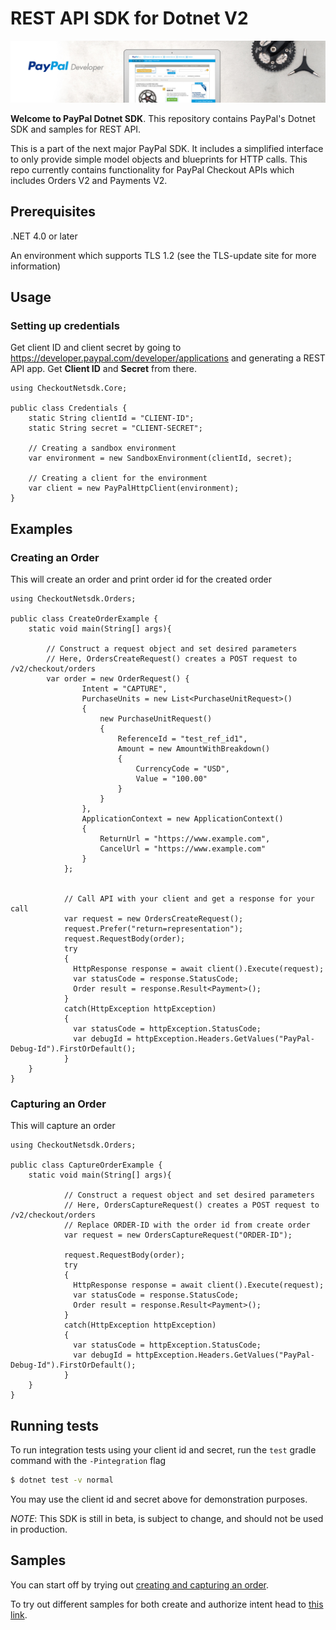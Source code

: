 ﻿# REST API SDK for Dotnet V2

![Home Image](homepage.jpg)

__Welcome to PayPal Dotnet SDK__. This repository contains PayPal's Dotnet SDK and samples for REST API.

This is a part of the next major PayPal SDK. It includes a simplified interface to only provide simple model objects and blueprints for HTTP calls. This repo currently contains functionality for PayPal Checkout APIs which includes Orders V2 and Payments V2.

## Prerequisites

.NET 4.0 or later

An environment which supports TLS 1.2 (see the TLS-update site for more information)

## Usage

### Setting up credentials
Get client ID and client secret by going to https://developer.paypal.com/developer/applications and generating a REST API app. Get <b>Client ID</b> and <b>Secret</b> from there.

```dotnet
using CheckoutNetsdk.Core;

public class Credentials {
    static String clientId = "CLIENT-ID";
    static String secret = "CLIENT-SECRET";
    
    // Creating a sandbox environment
    var environment = new SandboxEnvironment(clientId, secret);
    
    // Creating a client for the environment
    var client = new PayPalHttpClient(environment);
}
```

## Examples
### Creating an Order
This will create an order and print order id for the created order

```dotnet
using CheckoutNetsdk.Orders;

public class CreateOrderExample {
    static void main(String[] args){
        
        // Construct a request object and set desired parameters
        // Here, OrdersCreateRequest() creates a POST request to /v2/checkout/orders
        var order = new OrderRequest() {
                Intent = "CAPTURE",
                PurchaseUnits = new List<PurchaseUnitRequest>()
                {
                    new PurchaseUnitRequest()
                    {
                        ReferenceId = "test_ref_id1",
                        Amount = new AmountWithBreakdown()
                        {
                            CurrencyCode = "USD",
                            Value = "100.00"
                        }
                    }
                }, 
                ApplicationContext = new ApplicationContext()
                {
                    ReturnUrl = "https://www.example.com",
                    CancelUrl = "https://www.example.com"
                }
            };
        
        
            // Call API with your client and get a response for your call
            var request = new OrdersCreateRequest();
            request.Prefer("return=representation");
            request.RequestBody(order);
            try 
            {
              HttpResponse response = await client().Execute(request);
              var statusCode = response.StatusCode;
              Order result = response.Result<Payment>();
            } 
            catch(HttpException httpException) 
            {
              var statusCode = httpException.StatusCode;
              var debugId = httpException.Headers.GetValues("PayPal-Debug-Id").FirstOrDefault();
            }
    }
}
```

### Capturing an Order
This will capture an order
```dotnet
using CheckoutNetsdk.Orders;

public class CaptureOrderExample {
    static void main(String[] args){
        
            // Construct a request object and set desired parameters
            // Here, OrdersCaptureRequest() creates a POST request to /v2/checkout/orders
            // Replace ORDER-ID with the order id from create order
            var request = new OrdersCaptureRequest("ORDER-ID");
            
            request.RequestBody(order);
            try 
            {
              HttpResponse response = await client().Execute(request);
              var statusCode = response.StatusCode;
              Order result = response.Result<Payment>();
            } 
            catch(HttpException httpException) 
            {
              var statusCode = httpException.StatusCode;
              var debugId = httpException.Headers.GetValues("PayPal-Debug-Id").FirstOrDefault();
            }
    }
}
```
## Running tests

To run integration tests using your client id and secret, run the `test` gradle command with the `-Pintegration` flag
```sh
$ dotnet test -v normal
```

You may use the client id and secret above for demonstration purposes.


*NOTE*: This SDK is still in beta, is subject to change, and should not be used in production.

## Samples

You can start off by trying out [creating and capturing an order](/Samples/CaptureIntentExamples/RunAll.java).

To try out different samples for both create and authorize intent head to [this link](/Samples).
